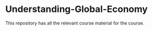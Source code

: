 # Understanding-Global-Economy
This repository has all the relevant course material for the course. 

